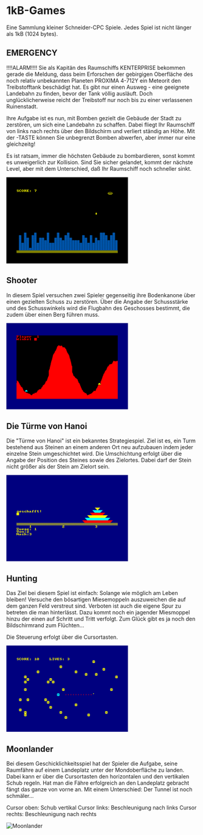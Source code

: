 # 1kB-Games
Eine Sammlung kleiner Schneider-CPC Spiele. Jedes Spiel ist nicht länger als 1kB (1024 bytes).


## EMERGENCY

!!!!ALARM!!!! Sie als Kapitän des Raumschiffs KENTERPRISE bekommen gerade die Meldung, dass
beim Erforschen der gebirgigen Oberfläche des noch relativ unbekannten Planeten PROXIMA 4-712Y
ein Meteorit den Treibstofftank beschädigt hat. Es gibt nur einen Ausweg - eine geeignete
Landebahn zu finden, bevor der Tank völlig ausläuft. Doch unglücklicherweise reicht der 
Treibstoff nur noch bis zu einer verlassenen Ruinenstadt.

Ihre Aufgabe ist es nun, mit Bomben gezielt die Gebäude der Stadt zu zerstören, um sich
eine Landebahn zu schaffen. Dabei fliegt Ihr Raumschiff von links nach rechts über den
Bildschirm und verliert ständig an Höhe. Mit der <SPACE>-TASTE können Sie unbegrenzt Bomben
abwerfen, aber immer nur eine gleichzeitg!

Es ist ratsam, immer die höchsten Gebäude zu bombardieren,
sonst kommt es unweigerlich zur Kollision. Sind Sie sicher gelandet, kommt der nächste Level,
aber mit dem Unterschied, daß Ihr Raumschiff noch schneller sinkt.
 
![Emergency](https://github.com/MikeHesser/1kb-Games/blob/main/images/emergency.png)

## Shooter
 
In diesem Spiel versuchen zwei Spieler gegenseitig ihre Bodenkanone über einen gezielten Schuss zu zerstören. Über die Angabe der Schussstärke und des Schusswinkels wird die Flugbahn des Geschosses bestimmt, die zudem über einen Berg führen muss.
 
![Shooter](https://github.com/MikeHesser/1kb-Games/blob/main/images/shooter.png)
 
## Die Türme von Hanoi
 
Die "Türme von Hanoi" ist ein bekanntes Strategiespiel. Ziel ist es, ein Turm bestehend aus Steinen an einem anderen Ort neu aufzubauen indem jeder einzelne Stein umgeschichtet wird. 
Die Umschichtung erfolgt über die Angabe der Position des Steines sowie des Zielortes. Dabei darf der Stein nicht größer als der Stein am Zielort sein.

![Hanoi](https://github.com/MikeHesser/1kb-Games/blob/main/images/hanoi.png)

## Hunting
 
Das Ziel bei diesem Spiel ist einfach: Solange wie möglich am Leben bleiben! Versuche den bösartigen Miesemoppeln auszuweichen die auf dem ganzen Feld verstreut sind. Verboten ist auch die eigene Spur zu betreten die man hinterlässt. Dazu kommt noch ein jagender Miesmoppel hinzu der einen auf Schritt und Tritt verfolgt. Zum Glück gibt es ja noch den Bildschirmrand zum Flüchten...

Die Steuerung erfolgt über die Cursortasten.
 
![Hunting](https://github.com/MikeHesser/1kb-Games/blob/main/images/hunting.png)
 
## Moonlander

Bei diesem Geschicklichkeitsspiel hat der Spieler die Aufgabe, seine Raumfähre auf einem Landeplatz unter der Mondoberfläche zu landen. Dabei kann er über die Cursortasten den horizontalen und den vertikalen Schub regeln.
Hat man die Fähre erfolgreich an den Landeplatz gebracht fängt das ganze von vorne an. Mit einem Unterschied: Der Tunnel ist noch schmäler... 

Cursor oben: Schub vertikal
Cursor links: Beschleunigung nach links
Cursor rechts: Beschleunigung nach rechts
 
![Moonlander](https://github.com/MikeHesser/1kb-Games/blob/main/images/moonland.png)
